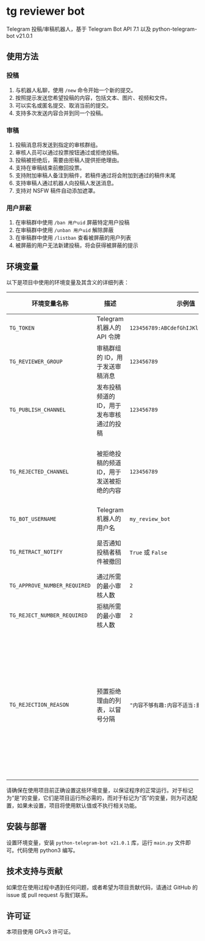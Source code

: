 # tg reviewer bot

Telegram 投稿/审稿机器人，基于 Telegram Bot API 7.1 以及 python-telegram-bot v21.0.1

## 使用方法

### 投稿

1. 与机器人私聊，使用 `/new` 命令开始一个新的提交。
2. 按照提示发送您希望投稿的内容，包括文本、图片、视频和文件。
3. 可以实名或匿名提交、取消当前的提交。
4. 支持多次发送内容合并到同一个投稿。

### 审稿

1. 投稿消息将发送到指定的审核群组。
2. 审核人员可以通过投票按钮通过或拒绝投稿。
3. 投稿被拒绝后，需要由拒稿人提供拒绝理由。
4. 支持在审稿结束前撤回投票。
5. 支持附加审稿人备注到稿件，若稿件通过将会附加到通过的稿件末尾
6. 支持审稿人通过机器人向投稿人发送消息。
7. 支持对 NSFW 稿件自动添加遮罩。

### 用户屏蔽

1. 在审稿群中使用 `/ban 用户uid` 屏蔽特定用户投稿
2. 在审稿群中使用 `/unban 用户uid` 解除屏蔽
3. 在审稿群中使用 `/listban` 查看被屏蔽的用户列表
4. 被屏蔽的用户无法新建投稿，将会获得被屏蔽的提示

## 环境变量

以下是项目中使用的环境变量及其含义的详细列表：

| 环境变量名称                 | 描述                                      | 示例值                                 | 是否必须                                                       |
| ---------------------------- | ----------------------------------------- | -------------------------------------- | -------------------------------------------------------------- |
| `TG_TOKEN`                   | Telegram 机器人的 API 令牌                | `123456789:ABCdefGhIJKlmNopQRSTuvwxYz` | 是                                                             |
| `TG_REVIEWER_GROUP`          | 审稿群组的 ID，用于发送审稿消息           | `123456789`                            | 是                                                             |
| `TG_PUBLISH_CHANNEL`         | 发布投稿频道的 ID，用于发布审核通过的投稿 | `123456789`                            | 是                                                             |
| `TG_REJECTED_CHANNEL`        | 被拒绝投稿的频道 ID，用于发送被拒绝的内容 | `123456789`                            | 否，若不存在则不转发被拒稿件                                   |
| `TG_BOT_USERNAME`            | Telegram 机器人的用户名                   | `my_review_bot`                        | 是                                                             |
| `TG_RETRACT_NOTIFY`          | 是否通知投稿者稿件被撤回                  | `True` 或 `False`                      | 否，默认为 True                                                |
| `TG_APPROVE_NUMBER_REQUIRED` | 通过所需的最小审核人数                    | `2`                                    | 否，默认为 2                                                   |
| `TG_REJECT_NUMBER_REQUIRED`  | 拒稿所需的最小审核人数                    | `2`                                    | 否，默认为 2                                                   |
| `TG_REJECTION_REASON`        | 预置拒绝理由的列表，以冒号分隔            | `"内容不够有趣:内容不适当:重复投稿"`   | 否，若无，则只支持自定义理由和暂无理由因重复而拒稿时的预置理由 |

请确保在使用项目前正确设置这些环境变量，以保证程序的正常运行。对于标记为“是”的变量，它们是项目运行所必需的，而对于标记为“否”的变量，则为可选配置，如果未设置，项目将使用默认值或不执行相关功能。

## 安装与部署

设置环境变量，安装 `python-telegram-bot v21.0.1` 库，运行 `main.py` 文件即可。代码使用 python3 编写。

## 技术支持与贡献

如果您在使用过程中遇到任何问题，或者希望为项目贡献代码，请通过 GitHub 的 issue 或 pull request 与我们联系。

## 许可证

本项目使用 GPLv3 许可证。

